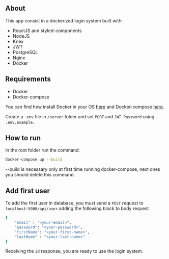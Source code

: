 ## About

This app consist in a dockerized login system built with:

- ReactJS and styled-components
- NodeJS
- Knex
- JWT
- PostgreSQL
- Nginx
- Docker
 


## Requirements

- Docker
- Docker-compose

You can find how install Docker in your OS [here](https://docs.docker.com/engine/install/) and Docker-compose [here](https://docs.docker.com/compose/install/).

Create a `.env` file in `/server` folder and set `PORT` and `JWT Password` using `.env.example`.

## How to run

In the root folder run the command:

```bash
docker-compose up --build
```

--build is necessary only at first time running docker-compose, next ones you should delete this command.

## Add first user

To add the first user in database, you must send a `POST` request to `localhost:5000/api/user` adding the following block to body request

```bash
{
    "email" : "<your-email>",
    "password": "<your-password>",
    "firstName": "<your-first-name>",
    "lastName" : "<your-last-name>"    
}
```

Receiving the `id` response, you are ready to use the login system.

